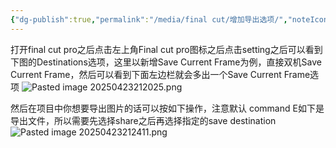 ```yaml
---
{"dg-publish":true,"permalink":"/media/final cut/增加导出选项/","noteIcon":"3"}
---
```



打开final cut pro之后点击左上角Final cut pro图标之后点击setting之后可以看到下图的Destinations选项，这里以新增Save Current Frame为例，直接双机Save Current Frame，然后可以看到下面左边栏就会多出一个Save Current Frame选项
![Pasted image 20250423212025.png](/img/user/media/final%20cut/attachments/Pasted%20image%2020250423212025.png)

然后在项目中你想要导出图片的话可以按如下操作，注意默认 command E如下是导出文件，所以需要先选择share之后再选择指定的save destination
![Pasted image 20250423212411.png](/img/user/media/final%20cut/attachments/Pasted%20image%2020250423212411.png)